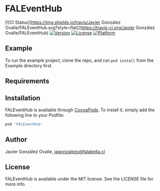 # FALEventHub

[![CI Status](https://img.shields.io/travis/Javier González Ovalle/FALEventHub.svg?style=flat)](https://travis-ci.org/Javier González Ovalle/FALEventHub)
[![Version](https://img.shields.io/cocoapods/v/FALEventHub.svg?style=flat)](https://cocoapods.org/pods/FALEventHub)
[![License](https://img.shields.io/cocoapods/l/FALEventHub.svg?style=flat)](https://cocoapods.org/pods/FALEventHub)
[![Platform](https://img.shields.io/cocoapods/p/FALEventHub.svg?style=flat)](https://cocoapods.org/pods/FALEventHub)

## Example

To run the example project, clone the repo, and run `pod install` from the Example directory first.

## Requirements

## Installation

FALEventHub is available through [CocoaPods](https://cocoapods.org). To install
it, simply add the following line to your Podfile:

```ruby
pod 'FALEventHub'
```

## Author

Javier González Ovalle, jagonzalezo@falabella.cl

## License

FALEventHub is available under the MIT license. See the LICENSE file for more info.
